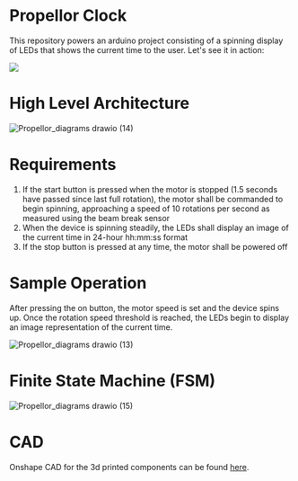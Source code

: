 # Propellor Clock

This repository powers an arduino project consisting of a spinning display of LEDs that shows the current time to the user. Let's see it in action:

![](https://github.com/rgb-propeller-clock/spin/blob/main/propellor_display.gif)

# High Level Architecture
![Propellor_diagrams drawio (14)](https://user-images.githubusercontent.com/47846691/206894422-15a5a0f6-1dc2-4070-9469-f3a7d94a63ba.png)

# Requirements
1. If the start button is pressed when the motor is stopped (1.5 seconds have passed since last full rotation), the motor shall be commanded to begin spinning, approaching a speed of 10 rotations per second as measured using the beam break sensor
2. When the device is spinning steadily, the LEDs shall display an image of the current time in 24-hour hh:mm:ss format
3. If the stop button is pressed at any time, the motor shall be powered off

# Sample Operation
After pressing the on button, the motor speed is set and the device spins up. Once the rotation speed threshold is reached, the LEDs begin to display an image representation of the current time.

![Propellor_diagrams drawio (13)](https://user-images.githubusercontent.com/47846691/206894760-a541a390-96aa-418b-9b59-aca229215c41.png)

# Finite State Machine (FSM)
![Propellor_diagrams drawio (15)](https://user-images.githubusercontent.com/47846691/206894883-d7a30349-659d-4f78-a0ce-565e341e03e8.png)

# CAD

Onshape CAD for the 3d printed components can be found [here](https://cad.onshape.com/documents/4283ba1e515a79f05b37f05b/w/2211f0aba85311ab91e320af/e/22419e38b691b59c04773b7b?renderMode=0&uiState=63938c81ef86430bb119cc47).
